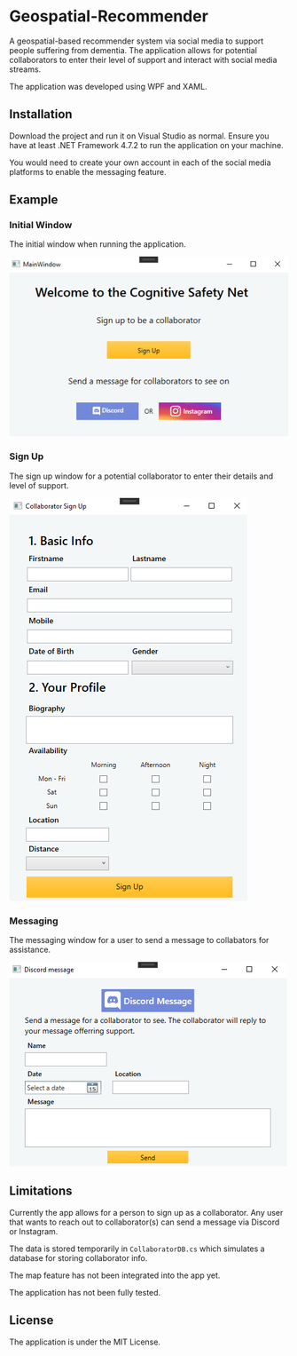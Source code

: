 # Geospatial-Recommender
A geospatial-based recommender system via social media to support people suffering from dementia. The application allows for potential collaborators to enter their level of support and interact with social media streams.

The application was developed using WPF and XAML.

## Installation 
Download the project and run it on Visual Studio as normal. Ensure you have at least .NET Framework 4.7.2 to run the application on your machine. 

You would need to create your own account in each of the social media platforms to enable the messaging feature.

## Example
### Initial Window
The initial window when running the application.


![Example](screenshots/Screenshot%201.png)

### Sign Up 
The sign up window for a potential collaborator to enter their details and level of support.

![Example](screenshots/Screenshot%202.png)

### Messaging
The messaging window for a user to send a message to collabators for assistance.

![Example](screenshots/Screenshot%203.png)

## Limitations
Currently the app allows for a person to sign up as a collaborator. Any user that wants to reach out to collaborator(s) can send a message via Discord or Instagram.

The data is stored temporarily in `CollaboratorDB.cs` which simulates a database for storing collaborator info.

The map feature has not been integrated into the app yet. 

The application has not been fully tested.

## License
The application is under the MIT License.
